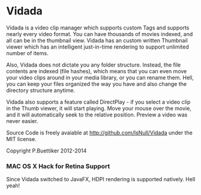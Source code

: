 Vidada
=======

Vidada is a video clip manager which supports custom Tags and supports nearly every video format. You can have thousands of movies indexed, and all can be in the thumbnail view. Vidada has an custom written Thumbnail viewer which has an intelligent just-in-time rendering to support unlimited number of items.

Also, Vidada does not dictate you any folder structure. Instead, the file contents are indexed (file hashes), which means that you can even move your video clips around in your media library, or you can rename them. Hell, you can keep your files organized the way you have and also change the directory structure anytime.

Vidada also supports a feature called DirectPlay - if you select a video clip in the Thumb viewer, it will start playing. Move your mouse over the movie, and it will automatically seek to the relative position. Preview a video was never easier.


Source Code is freely avaiable at http://github.com/IsNull/Vidada under the MIT license.

Copyright P.Buettiker  2012-2014





### MAC OS X Hack for Retina Support

Since Vidada switched to JavaFX, HDPI rendering is supported natively. Hell yeah!
